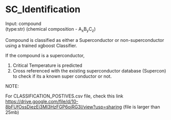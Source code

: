 # SC_Identification
Input: compound 
<br/>   (type:str) (chemical composition - A<sub>x</sub>B<sub>y</sub>C<sub>z</sub>)

Compound is classified as either a Superconductor or non-superconductor using a trained xgboost Classifier.

If the compound is a superconductor,
1. Critical Temperature is predicted
2. Cross referenced with the existing superconductor database (Supercon) to check if its a known super conductor or not.



NOTE: 

For CLASSIFICATION_POSTIVES.csv file, check this link 
https://drive.google.com/file/d/10-8bFUfOssDiezEj3Ml3HzFGP6ojRG3l/view?usp=sharing
(file is larger than 25mb)
